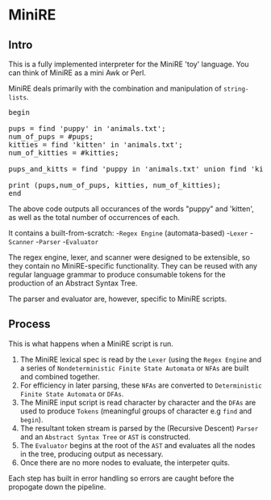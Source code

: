 MiniRE
=====

Intro
-----

This is a fully implemented interpreter for the MiniRE 'toy' language. You can think of MiniRE as a mini Awk or Perl.

MiniRE deals primarily with the combination and manipulation of `string-lists`.

<pre>
begin

pups = find 'puppy' in 'animals.txt';
num_of_pups = #pups;
kitties = find 'kitten' in 'animals.txt';
num_of_kitties = #kitties;

pups_and_kitts = find 'puppy in 'animals.txt' union find 'kitten' in 'animals.txt;

print (pups,num_of_pups, kitties, num_of_kitties);
end
</pre>

The above code outputs all occurances of the words "puppy" and 'kitten', as well as the total number of occurrences of each.

It contains a built-from-scratch:
-`Regex Engine` (automata-based)
-`Lexer`
-`Scanner`
-`Parser`
-`Evaluator`

The regex engine, lexer, and scanner were designed to be extensible, so they contain no MiniRE-specific functionality. They can be reused with any regular language grammar to produce consumable tokens for the production of an Abstract Syntax Tree.

The parser and evaluator are, however, specific to MiniRE scripts.

Process
-------

This is what happens when a MiniRE script is run.

1. The MiniRE lexical spec is read by the `Lexer` (using the `Regex Engine` and a series of `Nondeterministic Finite State Automata` or `NFAs` are built and combined together.
2. For efficiency in later parsing, these `NFAs` are converted to `Deterministic Finite State Automata` or `DFAs`.
3. The MiniRE input script is read character by character and the `DFAs` are used to produce `Tokens` (meaningful groups of character e.g `find` and `begin`).
4. The resultant token stream is parsed by the (Recursive Descent) `Parser` and an `Abstract Syntax Tree` or `AST` is constructed.
5. The `Evaluator` begins at the root of the `AST` and evaluates all the nodes in the tree, producing output as necessary.
6. Once there are no more nodes to evaluate, the interpeter quits.

Each step has built in error handling so errors are caught before the propogate down the pipeline.
